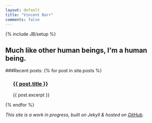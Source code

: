 ```yaml
---
layout: default
title: "Vincent Barr"
comments: false
---
```

{% include JB/setup %}

<h2 style="border: 0">Much like other human beings, I'm a human being.</h2>

###Recent posts:
{% for post in site.posts %}
<ul class="posts">
<p><h3><a href=" {{ post.url }} ">{{ post.title }}</a></h3>
{{ post.excerpt }}</p>
</ul>
{% endfor %}

_This site is a work in progress, built on Jekyll & hosted on [GitHub](https://github.com/vincentbarr/vincentbarr.github.com)._